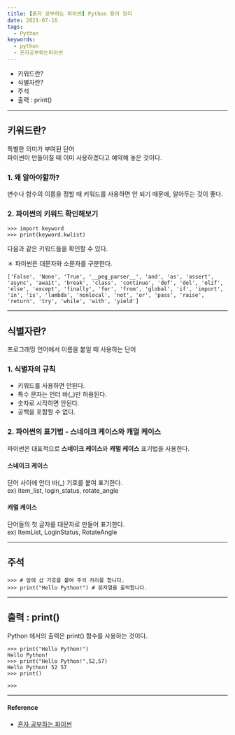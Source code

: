 ```yaml
---
title: [혼자 공부하는 파이썬] Python 용어 정리
date: 2021-07-16
tags:
  - Python
keywords:
  - python
  - 혼자공부하는파이썬
---
```


- 키워드란?
- 식별자란?
- 주석
- 출력 : print()

---

## 키워드란?

특별한 의미가 부여된 단어  
파이썬이 만들어질 때 이미 사용하겠다고 예약해 놓은 것이다.

### 1. 왜 알아야할까?

변수나 함수의 이름을 정할 때 키워드를 사용하면 안 되기 때문에, 알아두는 것이 좋다.

### 2. 파이썬의 키워드 확인해보기

```{.python}
>>> import keyword
>>> print(keyword.kwlist)
```

다음과 같은 키워드들을 확인할 수 있다.

＊ 파이썬은 대문자와 소문자를 구분한다.

```{.python}
['False', 'None', 'True', '__peg_parser__', 'and', 'as', 'assert', 'async', 'await', 'break', 'class', 'continue', 'def', 'del', 'elif', 'else', 'except', 'finally', 'for', 'from', 'global', 'if', 'import', 'in', 'is', 'lambda', 'nonlocal', 'not', 'or', 'pass', 'raise', 'return', 'try', 'while', 'with', 'yield']
```

---

## 식별자란?

프로그래밍 언어에서 이름을 붙일 때 사용하는 단어

### 1. 식별자의 규칙

- 키워드를 사용하면 안된다.
- 특수 문자는 언더 바(\_)만 허용된다.
- 숫자로 시작하면 안된다.
- 공백을 포함할 수 없다.

### 2. 파이썬의 표기법 - 스네이크 케이스와 캐멀 케이스

파이썬은 대표적으로 **스네이크 케이스**와 **캐멀 케이스** 표기법을 사용한다.

#### 스네이크 케이스

단어 사이에 언더 바(\_) 기호를 붙여 표기한다.  
 ex) item_list, login_status, rotate_angle

#### 캐멀 케이스

단어들의 첫 글자를 대문자로 만들어 표기한다.  
 ex) ItemList, LoginStatus, RotateAngle

---

## 주석

```{.python}
>>> # 앞에 샵 기호를 붙여 주석 처리를 합니다.
>>> print("Hello Python!") # 문자열을 출력합니다.
```

---

## 출력 : print()

Python 에서의 출력은 print() 함수를 사용하는 것이다.

```{.python}
>>> print("Hello Python!")
Hello Python!
>>> print("Hello Python!",52,57)
Hello Python! 52 57
>>> print()

>>>
```

---

#### Reference

- [혼자 공부하는 파이썬](https://www.hanbit.co.kr/store/books/look.php?p_code=B2587075793)
